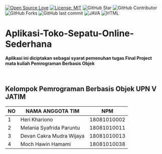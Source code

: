 [![Open Source Love](https://badges.frapsoft.com/os/v1/open-source.svg?style=flat)](https://github.com/ellerbrock/open-source-badges/)
[![License: MIT](https://img.shields.io/badge/License-MIT-blue.svg?logo=github&color=%23F7DF1E)](https://github.com/devancakra/Aplikasi-Toko-Sepatu-Online-Sederhana)
![GitHub Star](https://img.shields.io/github/stars/devancakra/Aplikasi-Toko-Sepatu-Online-Sederhana.svg?color=FF69B4)
![GitHub Contributor](https://img.shields.io/github/contributors/devancakra/Aplikasi-Toko-Sepatu-Online-Sederhana.svg?color=FF8C00)
![GitHub Forks](https://img.shields.io/github/forks/devancakra/Aplikasi-Toko-Sepatu-Online-Sederhana.svg?color=00CED1)
![GitHub last commit](https://img.shields.io/github/last-commit/devancakra/Aplikasi-Toko-Sepatu-Online-Sederhana)
![JAVA](https://img.shields.io/badge/-JAVA-dark.svg?&logo=JAVA&logoColor=white&color=7B68EE)
![HTML](https://img.shields.io/badge/-HTML-blue.svg?style=flat&logo=html5&logoColor=white)

# Aplikasi-Toko-Sepatu-Online-Sederhana
<b>Aplikasi ini diciptakan sebagai syarat pemenuhan tugas Final Project mata kuliah Pemrograman Berbasis Objek</p>

<br>

## Kelompok Pemrograman Berbasis Objek UPN V JATIM
| NO | NAMA ANGGOTA TIM | NPM |
| --- | --- | --- |
| 1 | Heri Khariono | 18081010002 |
| 2 | Melania Syafrida Paruntu | 18081010011 |
| 3 | Devan Cakra Mudra Wijaya | 18081010013 |
| 4 | Moch Hawin Hamami | 18081010038 |
